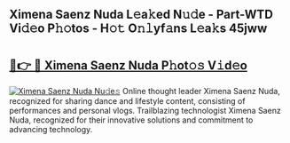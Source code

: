 ## Ximena Saenz Nuda L𝚎a𝚔ed N𝚞𝚍e - Part-WTD Vi𝚍𝚎o P𝚑𝚘tos - H𝚘𝚝 O𝚗𝚕yf𝚊ns L𝚎a𝚔s 45jww

# <h2><a href="http://kfcb02.oniu.top/?m=Ximena+Saenz+Nuda">🔗👉 🔴 Ximena Saenz Nuda P𝚑ot𝚘𝚜 V𝚒d𝚎o</a></h2>

[![Ximena Saenz Nuda Nu𝚍e𝚜](https://i.imgur.com/0qMVB7G.gif)](http://kfcb02.oniu.top/?m=Ximena+Saenz+Nuda)
Online thought leader Ximena Saenz Nuda, recognized for sharing dance and lifestyle content, consisting of performances and personal vlogs. Trailblazing technologist Ximena Saenz Nuda, recognized for their innovative solutions and commitment to advancing technology.  
